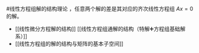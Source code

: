 #线性方程组解的结构理论 ，任意两个解的差是其对应的齐次线性方程组 $Ax=0$ 的解。

- [[线性微分方程解的结构]]   [[线性方程组通解的结构（特解➕方程组基础解系）]]
 - [[线性方程组的解的结构与矩阵的基本子空间]] 